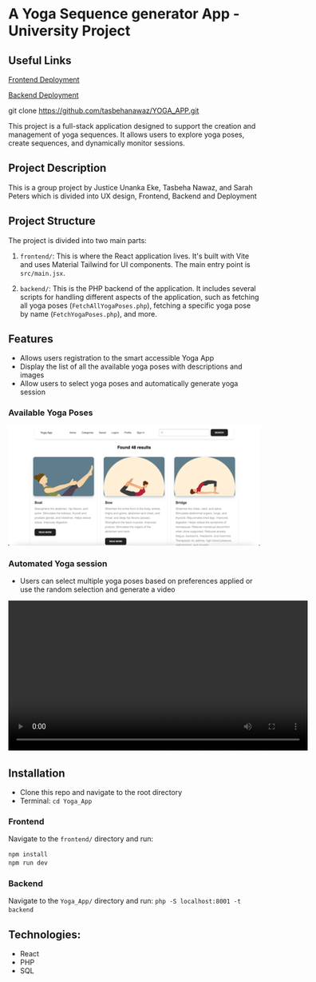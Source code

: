 # A Yoga Sequence generator App - University Project

## Useful Links
[Frontend Deployment](https://yogaposesapp.netlify.app/)

[Backend Deployment](https://yogaapp-backend-php.appspot.com/)

git clone https://github.com/tasbehanawaz/YOGA_APP.git

This project is a full-stack application designed to support the creation and management of yoga sequences. It allows users to explore yoga poses, create sequences, and dynamically monitor sessions.

## Project Description

This is a group project by Justice Unanka Eke, Tasbeha Nawaz, and Sarah Peters which is divided into UX design, Frontend, Backend and Deployment

## Project Structure

The project is divided into two main parts:

1. `frontend/`: This is where the React application lives. It's built with Vite and uses Material Tailwind for UI components. The main entry point is `src/main.jsx`.

2. `backend/`: This is the PHP backend of the application. It includes several scripts for handling different aspects of the application, such as fetching all yoga poses (`FetchAllYogaPoses.php`), fetching a specific yoga pose by name (`FetchYogaPoses.php`), and more.

## Features

- Allows users registration to the smart accessible Yoga App
- Display the list of all the available yoga poses with descriptions and images
- Allow users to select yoga poses and automatically generate yoga session

  
### Available Yoga Poses

![All Yoga Poses](demo/All%20Yoga%20poses.png)

### Automated Yoga session

- Users can select multiple yoga poses based on preferences applied or use the random selection and generate a video

<video width="600" controls>
  <source src="demo/output.mp4" type="video/mp4">
  Your browser does not support the video tag.
</video>

## Installation

- Clone this repo and navigate to the root directory
- Terminal: `cd Yoga_App`

### Frontend

Navigate to the `frontend/` directory and run:

```sh
npm install
npm run dev
```

### Backend

Navigate to the `Yoga_App/` directory and run:
`php -S localhost:8001 -t backend`

## Technologies:

- React
- PHP
- SQL
